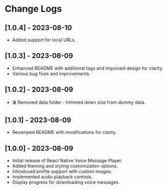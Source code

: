 # Change Logs

## [1.0.4] - 2023-08-10

- Added support for local URLs.

## [1.0.3] - 2023-08-09

- Enhanced README with additional tags and improved design for clarity.
- Various bug fixes and improvements.

## [1.0.2] - 2023-08-09

- 🗑️ Removed data folder - trimmed down size from dummy data.

## [1.0.1] - 2023-08-09

- Revamped README with modifications for clarity.

## [1.0.0] - 2023-08-09

- Initial release of React Native Voice Message Player.
- Added theming and styling customization options.
- Introduced profile support with custom images.
- Implemented audio playback controls.
- Display progress for downloading voice messages.

